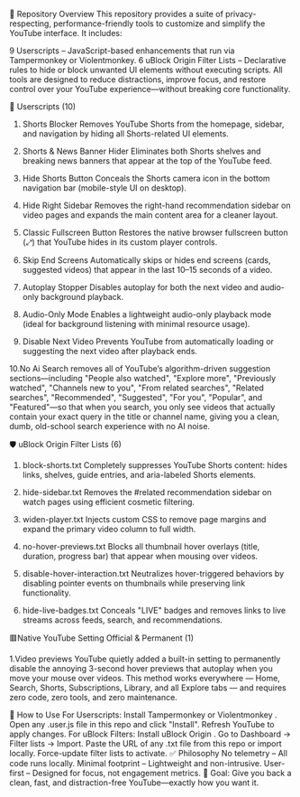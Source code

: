 📁 Repository Overview
This repository provides a suite of privacy-respecting, performance-friendly tools to customize and simplify the YouTube interface.
It includes:

9 Userscripts – JavaScript-based enhancements that run via Tampermonkey or Violentmonkey.
6 uBlock Origin Filter Lists – Declarative rules to hide or block unwanted UI elements without executing scripts.
All tools are designed to reduce distractions, improve focus, and restore control over your YouTube experience—without breaking core functionality.

🧠 Userscripts (10)
1. Shorts Blocker
Removes YouTube Shorts from the homepage, sidebar, and navigation by hiding all Shorts-related UI elements.

2. Shorts & News Banner Hider
Eliminates both Shorts shelves and breaking news banners that appear at the top of the YouTube feed.

3. Hide Shorts Button
Conceals the Shorts camera icon in the bottom navigation bar (mobile-style UI on desktop).

4. Hide Right Sidebar
Removes the right-hand recommendation sidebar on video pages and expands the main content area for a cleaner layout.

5. Classic Fullscreen Button
Restores the native browser fullscreen button (⤢) that YouTube hides in its custom player controls.

6. Skip End Screens
Automatically skips or hides end screens (cards, suggested videos) that appear in the last 10–15 seconds of a video.

7. Autoplay Stopper
Disables autoplay for both the next video and audio-only background playback.

8. Audio-Only Mode
Enables a lightweight audio-only playback mode (ideal for background listening with minimal resource usage).

9. Disable Next Video
Prevents YouTube from automatically loading or suggesting the next video after playback ends.

10.No Ai Search
removes all of YouTube’s algorithm-driven suggestion sections—including "People also watched", "Explore more", "Previously watched", "Channels new to you", "From related searches", "Related searches", "Recommended", "Suggested", "For you", "Popular", and "Featured"—so that when you search, you only see videos that actually contain your exact query in the title or channel name, giving you a clean, dumb, old-school search experience with no AI noise.

🛡️ uBlock Origin Filter Lists (6)
1. block-shorts.txt
Completely suppresses YouTube Shorts content: hides links, shelves, guide entries, and aria-labeled Shorts elements.

2. hide-sidebar.txt
Removes the #related recommendation sidebar on watch pages using efficient cosmetic filtering.

3. widen-player.txt
Injects custom CSS to remove page margins and expand the primary video column to full width.

4. no-hover-previews.txt
Blocks all thumbnail hover overlays (title, duration, progress bar) that appear when mousing over videos.

5. disable-hover-interaction.txt
Neutralizes hover-triggered behaviors by disabling pointer events on thumbnails while preserving link functionality.

6. hide-live-badges.txt
Conceals "LIVE" badges and removes links to live streams across feeds, search, and recommendations.

🟥Native YouTube Setting Official & Permanent (1)

1.Video previews
YouTube quietly added a built-in setting to permanently disable the annoying 3-second hover previews that autoplay when you move your mouse over videos.
This method works everywhere — Home, Search, Shorts, Subscriptions, Library, and all Explore tabs — and requires zero code, zero tools, and zero maintenance.

🚀 How to Use
For Userscripts:
Install Tampermonkey or Violentmonkey .
Open any .user.js file in this repo and click "Install".
Refresh YouTube to apply changes.
For uBlock Filters:
Install uBlock Origin .
Go to Dashboard → Filter lists → Import.
Paste the URL of any .txt file from this repo or import locally.
Force-update filter lists to activate.
✅ Philosophy
No telemetry – All code runs locally.
Minimal footprint – Lightweight and non-intrusive.
User-first – Designed for focus, not engagement metrics.
🎯 Goal: Give you back a clean, fast, and distraction-free YouTube—exactly how you want it. 
